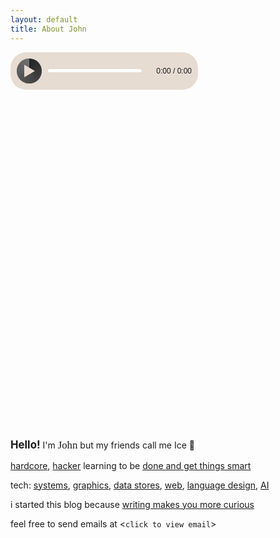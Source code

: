 ```yaml
---
layout: default
title: About John
---
```


<head>
<style>

body {
display: inline;
}
div#image-container {
height: 530px;
width: 50%;
}
div.image {
background-size: cover;
background-position: center;
background-repeat: no-repeat;
height: 100%;
width: 100%;
display: none;
}
</style>

<script src="https://ajax.googleapis.com/ajax/libs/jquery/3.6.0/jquery.min.js"></script>
<script>
$(document).ready(function () {
  let i = 1;
  let total = 4;
  setInterval(function () {
    changeImage(i++ % 4);
  }, 3000);
});

function changeImage(i) {
$('.image').hide();
$('#image-' + i).show();
}
</script>

</head>

<style>
.custom-audio-player {
  display: flex;
  align-items: center;
  background-color: #E7DCD2;
  padding: 10px;
  border-radius: 25px;
  width: 280px;
  font-family: Arial, sans-serif;
}

.play-btn {
  background-color: #333;
  border: none;
  border-radius: 50%;
  width: 40px;
  height: 40px;
  display: flex;
  justify-content: center;
  align-items: center;
  cursor: pointer;
  margin-right: 10px;
  position: relative;
  overflow: hidden;
}

.play-btn::before {
  content: "";
  position: absolute;
  top: 0;
  left: 0;
  right: 0;
  bottom: 0;
  background: conic-gradient(from 0deg, black, white);
  opacity: 0.3;
}

.play-btn.rolling::before {
  animation: roll 2s linear infinite;
}

@keyframes roll {
  0% {
    transform: rotate(0deg);
  }
  100% {
    transform: rotate(360deg);
  }
}

.play-icon, .pause-icon {
  position: relative;
  z-index: 1;
}

.play-icon {
  width: 0;
  height: 0;
  border-style: solid;
  border-width: 10px 0 10px 17px;
  border-color: transparent transparent transparent #E7DCD2;
}

.pause-icon {
  width: 17px;
  height: 17px;
  display: flex;
  justify-content: space-between;
}

.pause-icon::before,
.pause-icon::after {
  content: "";
  width: 6px;
  height: 17px;
  background-color: #E7DCD2;
}

.progress-container {
  flex-grow: 1;
  background-color: white;
  height: 5px;
  border-radius: 5px;
  cursor: pointer;
  overflow: hidden;
}

.progress {
  background-color: #555;
  height: 100%;
  width: 0%;
}

.time {
  font-size: 12px;
  margin-left: 10px;
  min-width: 70px;
  text-align: right;
}
</style>

<div class="custom-audio-player">
  <button class="play-btn" id="playBtn">
    <div class="play-icon"></div>
  </button>
  <div class="progress-container" id="progressContainer">
    <div class="progress" id="progress"></div>
  </div>
  <span class="time" id="time">0:00 / 0:00</span>
</div>

<audio id="audio" src="https://xjpa-assets-2023.netlify.app/music/iron_lung.mp3"></audio>

<script>
document.addEventListener('DOMContentLoaded', () => {
  const audio = document.getElementById('audio');
  const playBtn = document.getElementById('playBtn');
  const progressContainer = document.getElementById('progressContainer');
  const progress = document.getElementById('progress');
  const time = document.getElementById('time');

  function togglePlay() {
    if (audio.paused) {
      audio.play();
      playBtn.innerHTML = '<div class="pause-icon"></div>';
      playBtn.classList.add('rolling');
    } else {
      audio.pause();
      playBtn.innerHTML = '<div class="play-icon"></div>';
      playBtn.classList.remove('rolling');
    }
  }

  function updateProgress() {
    const { currentTime, duration } = audio;
    const progressPercent = (currentTime / duration) * 100;
    progress.style.width = `${progressPercent}%`;
    
    const currentMinutes = Math.floor(currentTime / 60);
    const currentSeconds = Math.floor(currentTime % 60);
    const durationMinutes = Math.floor(duration / 60);
    const durationSeconds = Math.floor(duration % 60);
    
    time.textContent = `${currentMinutes}:${currentSeconds.toString().padStart(2, '0')} / ${durationMinutes}:${durationSeconds.toString().padStart(2, '0')}`;
  }

  function setProgress(e) {
    const width = this.clientWidth;
    const clickX = e.offsetX;
    const duration = audio.duration;
    audio.currentTime = (clickX / width) * duration;
  }

  playBtn.addEventListener('click', togglePlay);
  audio.addEventListener('timeupdate', updateProgress);
  progressContainer.addEventListener('click', setProgress);

  audio.addEventListener('loadedmetadata', () => {
    const { duration } = audio;
    const minutes = Math.floor(duration / 60);
    const seconds = Math.floor(duration % 60);
    time.textContent = `0:00 / ${minutes}:${seconds.toString().padStart(2, '0')}`;
  });

  audio.addEventListener('ended', () => {
    playBtn.innerHTML = '<div class="play-icon"></div>';
    playBtn.classList.remove('rolling');
  });
});
</script>

<p></p>

<div id="image-container">
  <div id="image-0" class="image" style="background-image:url('./photos/skiface.jpg'); display: block;"></div>
  <div id="image-1" class="image" style="background-image:url('./photos/me-101.jpg');"></div>
  <div id="image-2" class="image" style="background-image:url('./photos/field.jpeg');"></div>
  <div id="image-3" class="image" style="background-image:url('./photos/gundam.jpg');"></div>
	</div>

<p align="justify">
	  <big><strong>Hello!</strong></big> I'm <big><span style="font-family: 'Averia Serif Libre', serif;">John</span></big> but my friends call me Ice 🧊 
</p>
<p><a href="https://www.theregister.com/2022/11/16/musk_twitter_ultimatum/" target="_blank">hardcore</a>, <a href="https://web.archive.org/web/20231020192708/https://www.paulgraham.com/gba.html" target="_blank">hacker</a> learning to be <a href="https://steve-yegge.blogspot.com/2008/06/done-and-gets-things-smart.html" target="_blank">done and get things smart</a></p>
<p>tech: <a href="/tags#systems" target="_blank">systems</a>, <a href="/tags#computer-graphics" target="_blank">graphics</a>, <a href="/tags#data-stores" target="_blank">data stores</a>, <a href="/tags#webdev" target="_blank">web</a>, <a href="/tags#language-design" target="_blank">language design</a>, <a href="/tags#ai" target="_blank">AI</a></p>
<p>i started this blog because <a href="/articles/2024/05/30/why-i-write" target="_blank">writing makes you more curious</a></p>
<p>feel free to send emails at &lt;<code id="myEmail" onclick="changeEmail()">click to view email</code>&gt;</p>

<script>
  //shift of 4
function changeEmail() {
  document.getElementById('myEmail').innerHTML = decryptCaesarCipher(
    'n@nslreqexe.gsq',
    4
  );
}
function decryptCaesarCipher(str, shift) {
  shift = ((shift % 26) + 26) % 26;
  let result = '';
  for (let i = 0; i < str.length; i++) {
    let charCode = str.charCodeAt(i);
    if (charCode >= 65 && charCode <= 90) {
      let letterValue = charCode - 65;
      letterValue = (letterValue - shift + 26) % 26;
      charCode = letterValue + 65;
    } else if (charCode >= 97 && charCode <= 122) {
      let letterValue = charCode - 97;
      letterValue = (letterValue - shift + 26) % 26;
      charCode = letterValue + 97;
    }
    result += String.fromCharCode(charCode);
  }
  return result;
}

  </script>
